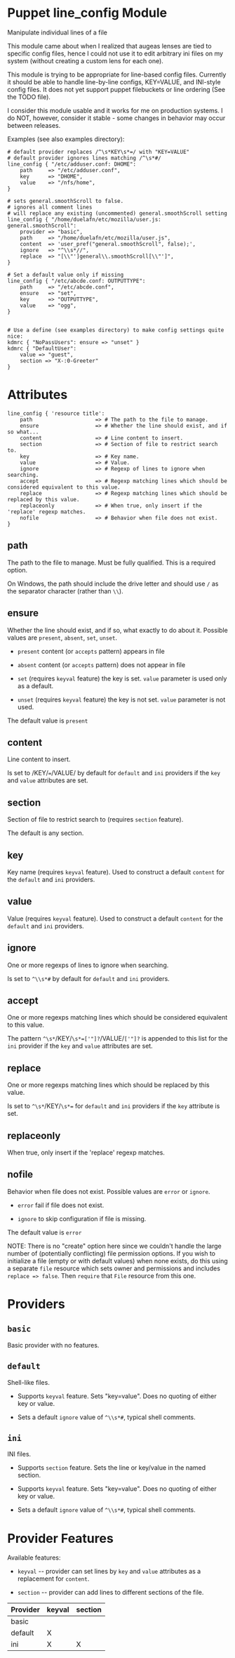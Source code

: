 
Puppet line_config Module
=========================

Manipulate individual lines of a file

This module came about when I realized that augeas lenses are tied to
specific config files, hence I could not use it to edit arbitrary ini files
on my system (without creating a custom lens for each one).

This module is trying to be appropriate for line-based config files.
Currently it should be able to handle line-by-line configs, KEY=VALUE, and
INI-style config files. It does not yet support puppet filebuckets or line
ordering (See the TODO file).

I consider this module usable and it works for me on production systems. I
do NOT, however, consider it stable - some changes in behavior may occur
between releases.


Examples (see also examples directory):

    # default provider replaces /^\s*KEY\s*=/ with "KEY=VALUE"
    # default provider ignores lines matching /^\s*#/
    line_config { "/etc/adduser.conf: DHOME":
        path     => "/etc/adduser.conf",
        key      => "DHOME",
        value    => "/nfs/home",
    }

    # sets general.smoothScroll to false.
    # ignores all comment lines
    # will replace any existing (uncommented) general.smoothScroll setting
    line_config { "/home/duelafn/etc/mozilla/user.js: general.smoothScroll":
        provider => "basic",
        path     => "/home/duelafn/etc/mozilla/user.js",
        content  => 'user_pref("general.smoothScroll", false);',
        ignore   => "^\\s*//",
        replace  => "[\\"']general\\.smoothScroll[\\"']",
    }

    # Set a default value only if missing
    line_config { "/etc/abcde.conf: OUTPUTTYPE":
        path     => "/etc/abcde.conf",
        ensure   => "set",
        key      => "OUTPUTTYPE",
        value    => "ogg",
    }


    # Use a define (see examples directory) to make config settings quite nice:
    kdmrc { "NoPassUsers": ensure => "unset" }
    kdmrc { "DefaultUser":
        value => "guest",
        section => "X-:0-Greeter"
    }


Attributes
==========

    line_config { 'resource title':
        path                    => # The path to the file to manage.
        ensure                  => # Whether the line should exist, and if so what...
        content                 => # Line content to insert.
        section                 => # Section of file to restrict search to.
        key                     => # Key name.
        value                   => # Value.
        ignore                  => # Regexp of lines to ignore when searching.
        accept                  => # Regexp matching lines which should be considered equivalent to this value.
        replace                 => # Regexp matching lines which should be replaced by this value.
        replaceonly             => # When true, only insert if the 'replace' regexp matches.
        nofile                  => # Behavior when file does not exist.
    }

## path

The path to the file to manage. Must be fully qualified. This is a required
option.

On Windows, the path should include the drive letter and should use `/` as
the separator character (rather than `\\`).

## ensure

Whether the line should exist, and if so, what exactly to do about it.
Possible values are `present`, `absent`, `set`, `unset`.

* `present` content (or `accepts` pattern) appears in file

* `absent` content (or `accepts` pattern) does not appear in file

* `set` (requires `keyval` feature) the key is set. `value` parameter is
  used only as a default.

* `unset` (requires `keyval` feature) the key is not set. `value` parameter
  is not used.

The default value is `present`

## content

Line content to insert.

Is set to /KEY/`=`/VALUE/ by default for `default` and `ini` providers if
the `key` and `value` attributes are set.

## section

Section of file to restrict search to (requires `section` feature).

The default is any section.

## key

Key name (requires `keyval` feature). Used to construct a default `content`
for the `default` and `ini` providers.

## value

Value (requires `keyval` feature). Used to construct a default `content`
for the `default` and `ini` providers.

## ignore

One or more regexps of lines to ignore when searching.

Is set to `^\\s*#` by default for `default` and `ini` providers.

## accept

One or more regexps matching lines which should be considered equivalent to
this value.

The pattern `^\s*`/KEY/`\s*=['"]?`/VALUE/`['"]?` is appended to this list
for the `ini` provider if the `key` and `value` attributes are set.

## replace

One or more regexps matching lines which should be replaced by this value.

Is set to `^\s*`/KEY/`\s*=` for `default` and `ini` providers if the `key`
attribute is set.

## replaceonly

When true, only insert if the 'replace' regexp matches.

## nofile

Behavior when file does not exist. Possible values are `error` or `ignore`.

* `error` fail if file does not exist.

* `ignore` to skip configuration if file is missing.

The default value is `error`

NOTE: There is no "create" option here since we couldn't handle the large
number of (potentially conflicting) file permission options. If you wish to
initialize a file (empty or with default values) when none exists, do this
using a separate `file` resource which sets owner and permissions and
includes `replace => false`. Then `require` that `File` resource from this
one.


Providers
=========

## `basic`

Basic provider with no features.

## `default`

Shell-like files.

* Supports `keyval` feature. Sets "key=value". Does no quoting of either
  key or value.

* Sets a default `ignore` value of `^\\s*#`, typical shell comments.

## `ini`

INI files.

* Supports `section` feature. Sets the line or key/value in the named
  section.

* Supports `keyval` feature. Sets "key=value". Does no quoting of either
  key or value.

* Sets a default `ignore` value of `^\\s*#`, typical shell comments.


Provider Features
=================

Available features:

* `keyval` -- provider can set lines by `key` and `value` attributes as a
  replacement for `content`.

* `section` -- provider can add lines to different sections of the file.

Provider | keyval | section
-------- | -----  | -------
basic    |        |
default  |   X    |
ini      |   X    |    X
